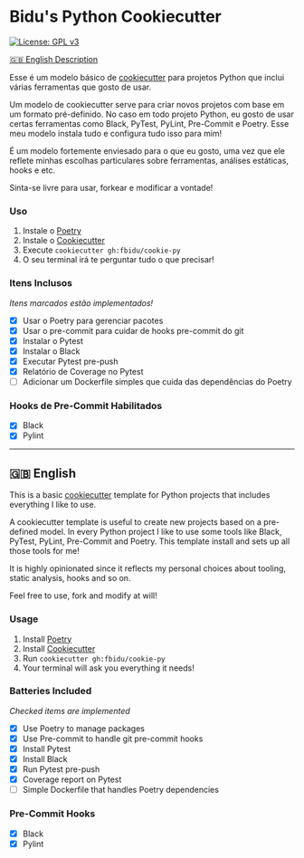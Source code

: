 # Bidu's Python Cookiecutter
[![License: GPL v3](https://img.shields.io/badge/License-GPLv3-blue.svg)](https://www.gnu.org/licenses/gpl-3.0)

[:uk: English Description](#english)

Esse é um modelo básico de [cookiecutter](https://cookiecutter.readthedocs.io)
para projetos Python que inclui várias ferramentas que gosto de usar.

Um modelo de cookiecutter serve para criar novos projetos com base em um formato
pré-definido. No caso em todo projeto Python, eu gosto de usar certas ferramentas
como Black, PyTest, PyLint, Pre-Commit e Poetry. Esse meu modelo instala
tudo e configura tudo isso para mim!

É um modelo fortemente enviesado para o que eu gosto, uma vez que ele reflete
minhas escolhas particulares sobre ferramentas, análises estáticas, hooks e etc.

Sinta-se livre para usar, forkear e modificar a vontade!

### Uso

1. Instale o [Poetry](https://python-poetry.org/docs/#installation)
2. Instale o [Cookiecutter](https://cookiecutter.readthedocs.io/en/latest/installation.html)
3. Execute `cookiecutter gh:fbidu/cookie-py`
4. O seu terminal irá te perguntar tudo o que precisar!

### Itens Inclusos

_Itens marcados estão implementados!_

* [x] Usar o Poetry para gerenciar pacotes
* [x] Usar o pre-commit para cuidar de hooks pre-commit do git
* [x] Instalar o Pytest
* [x] Instalar o Black
* [x] Executar Pytest pre-push
* [x] Relatório de Coverage no Pytest
* [ ] Adicionar um Dockerfile simples que cuida das dependências do Poetry

### Hooks de Pre-Commit Habilitados

* [x] Black
* [x] Pylint

---

## 🇬🇧 English

This is a basic [cookiecutter](https://cookiecutter.readthedocs.io) template
for Python projects that includes everything I like to use.

A cookiecutter template is useful to create new projects based on a pre-defined
model. In every Python project I like to use some tools like Black, PyTest, PyLint, Pre-Commit and Poetry. This template install and sets up all those tools for me!

It is highly opinionated since it reflects my personal choices about tooling, 
static analysis, hooks and so on.

Feel free to use, fork and modify at will!

### Usage

1. Install [Poetry](https://python-poetry.org/docs/#installation)
2. Install [Cookiecutter](https://cookiecutter.readthedocs.io/en/latest/installation.html)
3. Run `cookiecutter gh:fbidu/cookie-py`
4. Your terminal will ask you everything it needs!

### Batteries Included

_Checked items are implemented_

* [x] Use Poetry to manage packages
* [x] Use Pre-commit to handle git pre-commit hooks
* [x] Install Pytest
* [x] Install Black
* [x] Run Pytest pre-push
* [x] Coverage report on Pytest
* [ ] Simple Dockerfile that handles Poetry dependencies

### Pre-Commit Hooks

* [x] Black
* [x] Pylint
